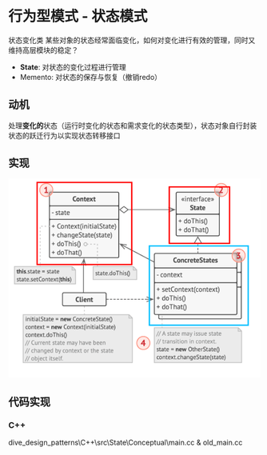 # 行为型模式 - 状态模式
状态变化类
某些对象的状态经常面临变化，如何对变化进行有效的管理，同时又维持高层模块的稳定？
- **State**: 对状态的变化过程进行管理
- Memento: 对状态的保存与恢复（撤销redo）
## 动机
处理**变化的**状态（运行时变化的状态和需求变化的状态类型），状态对象自行封装状态的跃迁行为以实现状态转移接口
## 实现
![UML](pics/37_State_UML.png)
## 代码实现
### C++
dive_design_patterns\C++\src\State\Conceptual\main.cc & old_main.cc